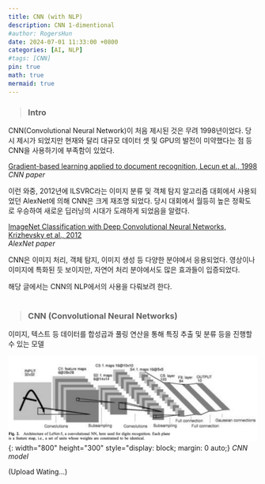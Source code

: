 ```yaml
---
title: CNN (with NLP)
description: CNN 1-dimentional
#author: RogersHun
date: 2024-07-01 11:33:00 +0800
categories: [AI, NLP]
#tags: [CNN] 
pin: true
math: true
mermaid: true 
---
```


> ### Intro

CNN(Convolutional Neural Network)이 처음 제시된 것은 무려 1998년이었다. 당시 제시가 되었지만 현재와 달리 대규모 데이터 셋 및 GPU의 발전이 미약했다는 점 등 CNN을 사용하기에 부족함이 있었다.

[Gradient-based learning applied to document recognition, Lecun et al., 1998](https://ieeexplore.ieee.org/abstract/document/726791)   
_CNN paper_

이런 와중, 2012년에 ILSVRC라는 이미지 분류 및 객체 탐지 알고리즘 대회에서 사용되었던 AlexNet에 의해 CNN은 크게 재조명 되었다. 당시 대회에서 월등히 높은 정확도로 우승하여 새로운 딥러닝의 시대가 도래하게 되었음을 알렸다.

[ImageNet Classification with Deep Convolutional Neural Networks, Krizhevsky et al., 2012](https://proceedings.neurips.cc/paper/2012/hash/c399862d3b9d6b76c8436e924a68c45b-Abstract.html)   
_AlexNet paper_

CNN은 이미지 처리, 객체 탐지, 이미지 생성 등 다양한 분야에서 응용되었다. 영상이나 이미지에 특화된 듯 보이지만, 자연어 처리 분야에서도 많은 효과들이 입증되었다.   

해당 글에서는 CNN의 NLP에서의 사용을 다뤄보려 한다.   
   <br>   

> ### CNN (Convolutional Neural Networks)
이미지, 텍스트 등 데이터를 합성곱과 풀링 연산을 통해 특징 추출 및 분류 등을 진행할 수 있는 모델
   
![CNN image](/assets/img/CNN1d/cnn_archi.png){: width="800" height="300" style="display: block; margin: 0 auto;} _CNN model_

(Upload Wating...)











   
